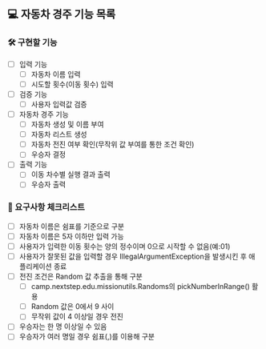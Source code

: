 ## 💻 자동차 경주 기능 목록
### 🛠 구현할 기능
- [ ] 입력 기능
  - [ ] 자동차 이름 입력
  - [ ] 시도할 횟수(이동 횟수) 입력
- [ ] 검증 기능
  - [ ] 사용자 입력값 검증 
- [ ] 자동차 경주 기능
  - [ ] 자동차 생성 및 이름 부여
  - [ ] 자동차 리스트 생성
  - [ ] 자동차 전진 여부 확인(무작위 값 부여를 통한 조건 확인)
  - [ ] 우승자 결정
- [ ] 출력 기능
  - [ ] 이동 차수별 실행 결과 출력
  - [ ] 우승자 출력
### 📁 요구사항 체크리스트
- [ ] 자동차 이름은 쉼표를 기준으로 구분
- [ ] 자동차 이름은 5자 이하만 입력 가능
- [ ] 사용자가 입력한 이동 횟수는 양의 정수이며 0으로 시작할 수 없음(예:01)
- [ ] 사용자가 잘못된 값을 입력할 경우 IllegalArgumentException을 발생시킨 후 애플리케이션 종료
- [ ] 전진 조건은 Random 값 추출을 통해 구분
  - [ ] camp.nextstep.edu.missionutils.Randoms의 pickNumberInRange() 활용
  - [ ] Random 값은 0에서 9 사이
  - [ ] 무작위 값이 4 이상일 경우 전진
- [ ] 우승자는 한 명 이상일 수 있음
- [ ] 우승자가 여러 명일 경우 쉼표(,)를 이용해 구분
